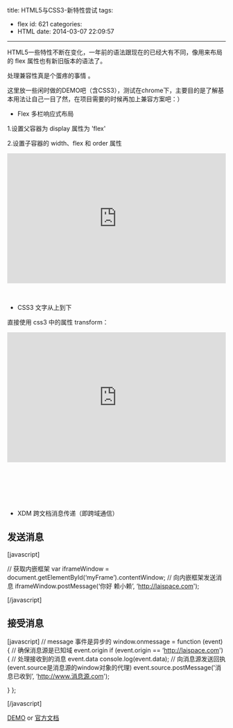 title: HTML5与CSS3-新特性尝试
tags:
  - flex
id: 621
categories:
  - HTML
date: 2014-03-07 22:09:57
---

HTML5一些特性不断在变化，一年前的语法跟现在的已经大有不同，像用来布局的 flex 属性也有新旧版本的语法了。

处理兼容性真是个蛋疼的事情 。

这里放一些闲时做的DEMO吧（含CSS3），测试在chrome下，主要目的是了解基本用法让自己一目了然，在项目需要的时候再加上兼容方案吧：）

- Flex 多栏响应式布局

1.设置父容器为 display 属性为 'flex'

2.设置子容器的 width、flex 和 order 属性
<iframe src="http://jsfiddle.net/laiqs2011/SYVxL/2/embedded/result,js,html,css/" frameborder="0" width="100%" height="300"></iframe>

&nbsp;

- CSS3 文字从上到下

直接使用 css3 中的属性 transform：
<iframe width="100%" height="300" src="http://jsfiddle.net/p6hkE/1/embedded/result,js,html,css/" allowfullscreen="allowfullscreen" frameborder="0"></iframe>

&nbsp;

&nbsp;

&nbsp;

- XDM 跨文档消息传递（即跨域通信）
## 发送消息

[javascript]

// 获取内嵌框架
var iframeWindow = document.getElementById(‘myFrame’).contentWindow;
// 向内嵌框架发送消息
iframeWindow.postMessage(‘你好 赖小赖’, ‘http://laispace.com');

[/javascript]

## 接受消息

[javascript]
 // message 事件是异步的
 window.onmessage = function (event) {
 // 确保消息源是已知域 event.origin
 if (event.origin == ‘http://laispace.com') {
 // 处理接收到的消息 event.data
 console.log(event.data);
 // 向消息源发送回执(event.source是消息源的window对象的代理)
 event.source.postMessage('消息已收到’, ‘http://www.消息源.com');

}
 };

[/javascript]

[DEMO](http://html5demos.com/postmessage2) or [官方文档](http://dev.w3.org/html5/postmsg/)